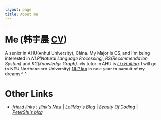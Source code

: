 ```yaml
---
layout: page
title: About me
---
```


# Me (韩宇晨 [CV](https://cdn.jsdelivr.net/gh/hannlp/Books@1.01/private/me_cv_en.pdf))
A senior in AHU(Anhui University), China. My Major is CS, and I'm being interested in *NLP(Natural Language Processing)*, *RS(Recommendation System)* and *KG(Knowledge Graph)*. My tutor in AHU is [*Liu Huiting*](http://cs.ahu.edu.cn/7d/7e/c11202a163198/page.htm). I will go to NEU(Northeastern University) [NLP lab](http://www.nlplab.com/) in next year to pursuit of my dreams ^ ^  

# Other Links
- *friend links :*
[*ylink's Nest*](http://ylinknest.top/) | [*LoliMay's Blog*](https://www.lolimay.cn) | [*Beauty Of Coding*](https://bofc.tech/) | [*PeterShi's blog*](http://littleblackte.com/)